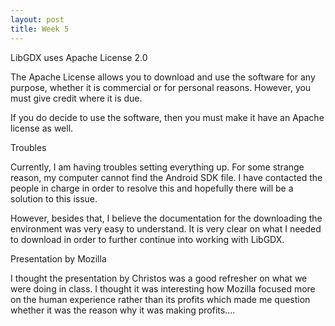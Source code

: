 ```yaml
---
layout: post
title: Week 5
---
```



LibGDX uses Apache License 2.0

The Apache License allows you to download and use the software for any purpose, whether it is commercial or for personal reasons. 
However, you must give credit where it is due.

If you do decide to use the software, then you must make it have an Apache license as well.

Troubles

Currently, I am having troubles setting everything up.  For some strange reason, my computer cannot find the Android SDK file.
I have contacted the people in charge in order to resolve this and hopefully there will be a solution to this issue.

However, besides that, I believe the documentation for the downloading the environment was very easy to understand.
It is very clear on what I needed to download in order to further continue into working with LibGDX.

Presentation by Mozilla

I thought the presentation by Christos was a good refresher on what we were doing in class.
I thought it was interesting how Mozilla focused more on the human experience rather than its profits which made me
question whether it was the reason why it was making profits....

